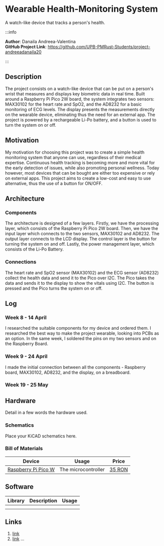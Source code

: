 # Wearable Health-Monitoring System
A watch-like device that tracks a person's health.

:::info 

**Author**: Danaila Andreea-Valentina \
**GitHub Project Link**: https://github.com/UPB-PMRust-Students/project-andreeadanaila20

:::

## Description

The project consists on a watch-like device that can be put on a person's wrist that measures and displays key biometric data in real time. Built around a Raspberry Pi Pico 2W board, the system integrates two sensors: MAX30102 for the heart rate and SpO2, and the AD8232 for a basic monitoring of ECG levels. The display presents the measurements directly on the wearable device, eliminating thus the need for an external app. The project is powered by a rechargeable Li-Po battery, and a button is used to turn the system on or off.

## Motivation

My motivation for choosing this project was to create a simple health monitoring system that anyone can use, regardless of their medical expertise. Continuous health tracking is becoming more and more vital for the early detection of issues, while also promoting personal wellness. Today however, most devices that can be bought are either too expensive or rely on external apps. This project aims to create a low-cost and easy to use alternative, thus the use of a button for ON/OFF. 

## Architecture 

### Components 
The architecture is designed of a few layers. Firstly, we have the processing layer, which consists of the Raspberry Pi Pico 2W board. Then, we have the input layer which connects to the two sensors, MAX30102 and AD8232. The output layer connects to the LCD display. The control layer is the button for turning the system on and off. Lastly, the power management layer, which consists of the Li-Po Battery.

### Connections
The heart rate and SpO2 sensor (MAX30102) and the ECG sensor (AD8232) collect the health data and send it to the Pico over I2C.
The Pico takes the data and sends it to the display to show the vitals using I2C.
The button is pressed and the Pico turns the system on or off.

## Log

### Week 8 - 14 April
I researched the suitable components for my device and ordered them. I researched the best way to make the project wearable, looking into PCBs as an option. In the same week, I soldered the pins on my two sensors and on the Raspberry Board.

### Week 9 - 24 April
I made the initial connection between all the components - Raspberry board, MAX30102, AD8232, and the display, on a breadboard. 

### Week 19 - 25 May

## Hardware

Detail in a few words the hardware used.

### Schematics

Place your KiCAD schematics here.

### Bill of Materials

<!-- Fill out this table with all the hardware components that you might need.

The format is 
```
| [Device](link://to/device) | This is used ... | [price](link://to/store) |

```

-->

| Device | Usage | Price |
|--------|--------|-------|
| [Raspberry Pi Pico W](https://www.raspberrypi.com/documentation/microcontrollers/raspberry-pi-pico.html) | The microcontroller | [35 RON](https://www.optimusdigital.ro/en/raspberry-pi-boards/12394-raspberry-pi-pico-w.html) |


## Software

| Library | Description | Usage |
|---------|-------------|-------|
|  |
|  |

## Links

<!-- Add a few links that inspired you and that you think you will use for your project -->

1. [link](https://example.com)
2. [link](https://example3.com)
...
